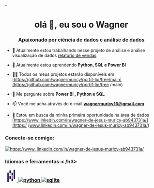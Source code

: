 -<h1 align="center">olá 👋, eu sou o Wagner</h1>
<h3 align="center">Apaixonado por ciência de dados e análise de dados</h3>

- 🔭 Atualmente estou trabalhando nesse projeto de análise e análise visualização de dados [relatório de vendas](https://github.com/wagnermuricy/portif-lio/blob/main/relat%C3%B3rio%20de%20vendas.pdf)

- 🌱 Atualmente estou aprendendo **Python, SQL e Power BI**

- 👨‍💻 Todos os meus projetos estarão disponíveis em [https://github.com/wagnermuricy/portif-lio/tree/main](https://github.com/wagnermuricy/portif-lio/tree /main)

- 💬 Me pergunte sobre **Power BI , Python e SQL**

- 📫 Você me acha através do e-mail **wagnermuricy16@gmail.com**

- 📄 Estou em busca da minha primeira oportunidade na área de dados [https://www.linkedin.com/in/wagner-de-jesus-muricy-ab943731a/](https:/ /www.linkedin.com/in/wagner-de-jesus-muricy-ab943731a/)

<h3 align="left">Conecte-se comigo:</h3>
<p align="left">
<a href="https ://linkedin.com/in/https://www.linkedin.com/in/wagner-de-jesus-muricy-ab943731a/" target="blank"><img align="center" src="https://raw.githubusercontent.com/rahuldkjain/github-profile-readme-generator/master/src/images/icons/Social/linked-in-alt.svg" alt="https://www. linkedin.com/in/wagner-de-jesus-muricy-ab943731a/" height="30" width="40" /></a>
</p>

<h3 align="left">Idiomas e ferramentas:< /h3>
<p align="esquerda"> <a href="https://pandas.pydata.org/" target="_blank" rel="noreferrer"> <img src="https://raw.githubusercontent.com/devicons/devicon/2ae2a900d2f041da66e950e4d48052658d850630/icons/pandas/pandas-original.svg" alt="pandas" width="40" height="40"/> </a> <a href="https://www.python.org" target="_blank" rel="noreferrer"> <img src="https://raw.githubusercontent.com/devicons/devicon/master/icons/python /python-original.svg" alt="python" largura="40" altura="40"/> </a> <a href="https://www.sqlite.org/" target="_blank" rel ="noreferrer"> <img src="https://www.vectorlogo.zone/logos/sqlite/sqlite-icon.svg" alt="sqlite" largura="40" altura="40"/> </a> </p>


